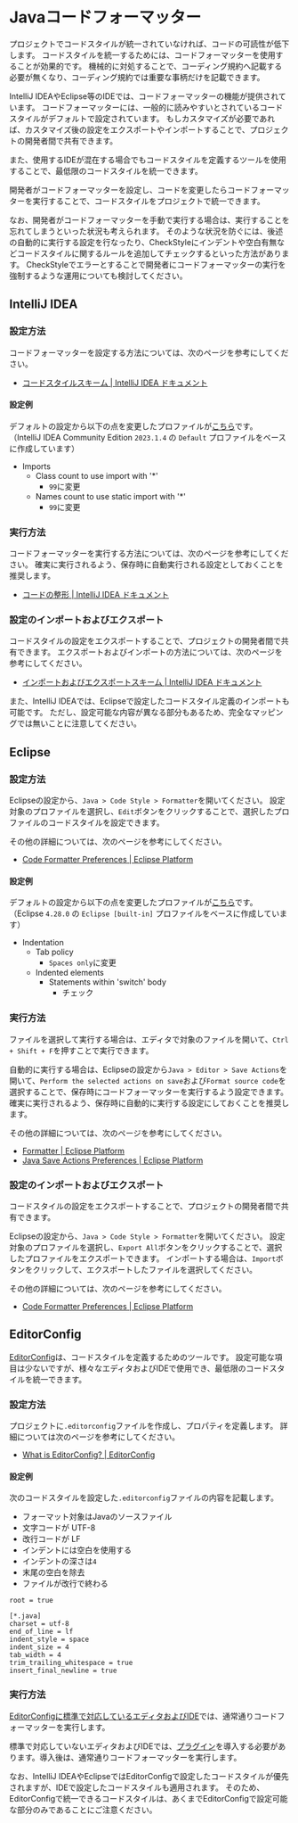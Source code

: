 # Javaコードフォーマッター

プロジェクトでコードスタイルが統一されていなければ、コードの可読性が低下します。
コードスタイルを統一するためには、コードフォーマッターを使用することが効果的です。
機械的に対処することで、コーディング規約へ記載する必要が無くなり、コーディング規約では重要な事柄だけを記載できます。

IntelliJ IDEAやEclipse等のIDEでは、コードフォーマッターの機能が提供されています。
コードフォーマッターには、一般的に読みやすいとされているコードスタイルがデフォルトで設定されています。
もしカスタマイズが必要であれば、カスタマイズ後の設定をエクスポートやインポートすることで、プロジェクトの開発者間で共有できます。

また、使用するIDEが混在する場合でもコードスタイルを定義するツールを使用することで、最低限のコードスタイルを統一できます。

開発者がコードフォーマッターを設定し、コードを変更したらコードフォーマッターを実行することで、コードスタイルをプロジェクトで統一できます。

なお、開発者がコードフォーマッターを手動で実行する場合は、実行することを忘れてしまうといった状況も考えられます。
そのような状況を防ぐには、後述の自動的に実行する設定を行なったり、CheckStyleにインデントや空白有無などコードスタイルに関するルールを追加してチェックするといった方法があります。
CheckStyleでエラーとすることで開発者にコードフォーマッターの実行を強制するような運用についても検討してください。

## IntelliJ IDEA

### 設定方法

コードフォーマッターを設定する方法については、次のページを参考にしてください。

- [コードスタイルスキーム | IntelliJ IDEA ドキュメント](https://pleiades.io/help/idea/configuring-code-style.html)

#### 設定例

デフォルトの設定から以下の点を変更したプロファイルが[こちら](./assets/codestyle/intellij_formatter.xml)です。
（IntelliJ IDEA Community Edition `2023.1.4` の `Default` プロファイルをベースに作成しています）

- Imports
  - Class count to use import with '*'
    - `99`に変更
  - Names count to use static import with '*'
    - `99`に変更


### 実行方法

コードフォーマッターを実行する方法については、次のページを参考にしてください。
確実に実行されるよう、保存時に自動実行される設定としておくことを推奨します。

- [コードの整形 | IntelliJ IDEA ドキュメント](https://pleiades.io/help/idea/reformat-and-rearrange-code.html)

### 設定のインポートおよびエクスポート

コードスタイルの設定をエクスポートすることで、プロジェクトの開発者間で共有できます。
エクスポートおよびインポートの方法については、次のページを参考にしてください。

- [インポートおよびエクスポートスキーム | IntelliJ IDEA ドキュメント](https://pleiades.io/help/idea/configuring-code-style.html#import-export-schemes)

また、IntelliJ IDEAでは、Eclipseで設定したコードスタイル定義のインポートも可能です。
ただし、設定可能な内容が異なる部分もあるため、完全なマッピングでは無いことに注意してください。

## Eclipse

### 設定方法

Eclipseの設定から、`Java > Code Style > Formatter`を開いてください。
設定対象のプロファイルを選択し、`Edit`ボタンをクリックすることで、選択したプロファイルのコードスタイルを設定できます。

その他の詳細については、次のページを参考にしてください。

- [Code Formatter Preferences | Eclipse Platform](https://help.eclipse.org/latest/topic/org.eclipse.jdt.doc.user/reference/preferences/java/codestyle/ref-preferences-formatter.htm?cp=1_4_4_0_2_2)

#### 設定例

デフォルトの設定から以下の点を変更したプロファイルが[こちら](./assets/codestyle/eclipse_formatter.xml)です。
（Eclipse `4.28.0` の `Eclipse [built-in]` プロファイルをベースに作成しています）

- Indentation
    - Tab policy
        - `Spaces only`に変更
    - Indented elements
      - Statements within 'switch' body
          - チェック

### 実行方法

ファイルを選択して実行する場合は、エディタで対象のファイルを開いて、`Ctrl + Shift + F`を押すことで実行できます。

自動的に実行する場合は、Eclipseの設定から`Java > Editor > Save Actions`を開いて、`Perform the selected actions on save`および`Format source code`を選択することで、保存時にコードフォーマッターを実行するよう設定できます。 確実に実行されるよう、保存時に自動的に実行する設定にしておくことを推奨します。

その他の詳細については、次のページを参考にしてください。

- [Formatter | Eclipse Platform](https://help.eclipse.org/latest/index.jsp?topic=%2Forg.eclipse.jdt.doc.user%2Freference%2Fref-java-editor-formatter.htm&cp%3D1_4_1_1)
- [Java Save Actions Preferences | Eclipse Platform](https://help.eclipse.org/latest/index.jsp?topic=%2Forg.eclipse.jdt.doc.user%2Freference%2Fpreferences%2Fjava%2Feditor%2Fref-preferences-save-actions.htm&cp%3D1_4_4_0_5_4)


### 設定のインポートおよびエクスポート

コードスタイルの設定をエクスポートすることで、プロジェクトの開発者間で共有できます。

Eclipseの設定から、`Java > Code Style > Formatter`を開いてください。
設定対象のプロファイルを選択し、`Export All`ボタンをクリックすることで、選択したプロファイルをエクスポートできます。
インポートする場合は、`Import`ボタンをクリックして、エクスポートしたファイルを選択してください。

その他の詳細については、次のページを参考にしてください。

- [Code Formatter Preferences | Eclipse Platform](https://help.eclipse.org/latest/topic/org.eclipse.jdt.doc.user/reference/preferences/java/codestyle/ref-preferences-formatter.htm?cp=1_4_4_0_2_2)

## EditorConfig

[EditorConfig](https://editorconfig.org/)は、コードスタイルを定義するためのツールです。
設定可能な項目は少ないですが、様々なエディタおよびIDEで使用でき、最低限のコードスタイルを統一できます。

### 設定方法

プロジェクトに`.editorconfig`ファイルを作成し、プロパティを定義します。
詳細については次のページを参考にしてください。

- [What is EditorConfig? | EditorConfig](https://editorconfig.org/#overview)

#### 設定例

次のコードスタイルを設定した`.editorconfig`ファイルの内容を記載します。

- フォーマット対象はJavaのソースファイル
- 文字コードが UTF-8
- 改行コードが LF
- インデントには空白を使用する
- インデントの深さは`4`
- 末尾の空白を除去
- ファイルが改行で終わる

```properties
root = true

[*.java]
charset = utf-8
end_of_line = lf
indent_style = space
indent_size = 4
tab_width = 4
trim_trailing_whitespace = true
insert_final_newline = true
```

### 実行方法

[EditorConfigに標準で対応しているエディタおよびIDE](https://editorconfig.org/#pre-installed)では、通常通りコードフォーマッターを実行します。

標準で対応していないエディタおよびIDEでは、[プラグイン](https://editorconfig.org/#download)を導入する必要があります。導入後は、通常通りコードフォーマッターを実行します。

なお、IntelliJ IDEAやEclipseではEditorConfigで設定したコードスタイルが優先されますが、IDEで設定したコードスタイルも適用されます。
そのため、EditorConfigで統一できるコードスタイルは、あくまでEditorConfigで設定可能な部分のみであることにご注意ください。

